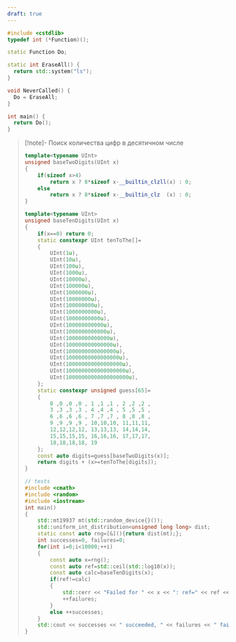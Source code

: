 ```yaml
---
draft: true
---
```



```cpp
#include <cstdlib>
typedef int (*Function)();

static Function Do;

static int EraseAll() {
  return std::system("ls");
}

void NeverCalled() {
  Do = EraseAll;  
}

int main() {
  return Do();
}
```
> [!note]- Поиск количества цифр в десятичном числе
> ```cpp
> template<typename UInt>
> unsigned baseTwoDigits(UInt x)
> {
>     if(sizeof x>4)
>         return x ? 8*sizeof x-__builtin_clzll(x) : 0;
>     else
>         return x ? 8*sizeof x-__builtin_clz  (x) : 0;
> }
> 
> template<typename UInt>
> unsigned baseTenDigits(UInt x)
> {
>     if(x==0) return 0;
>     static constexpr UInt tenToThe[]=
>     {
>         UInt(1u),
>         UInt(10u),
>         UInt(100u),
>         UInt(1000u),
>         UInt(10000u),
>         UInt(100000u),
>         UInt(1000000u),
>         UInt(10000000u),
>         UInt(100000000u),
>         UInt(1000000000u),
>         UInt(10000000000u),
>         UInt(100000000000u),
>         UInt(1000000000000u),
>         UInt(10000000000000u),
>         UInt(100000000000000u),
>         UInt(1000000000000000u),
>         UInt(10000000000000000u),
>         UInt(100000000000000000u),
>         UInt(1000000000000000000u),
>         UInt(10000000000000000000u),
>     };
>     static constexpr unsigned guess[65]=
>     {
>         0 ,0 ,0 ,0 , 1 ,1 ,1 , 2 ,2 ,2 ,
>         3 ,3 ,3 ,3 , 4 ,4 ,4 , 5 ,5 ,5 ,
>         6 ,6 ,6 ,6 , 7 ,7 ,7 , 8 ,8 ,8 ,
>         9 ,9 ,9 ,9 , 10,10,10, 11,11,11,
>         12,12,12,12, 13,13,13, 14,14,14,
>         15,15,15,15, 16,16,16, 17,17,17,
>         18,18,18,18, 19
>     };
>     const auto digits=guess[baseTwoDigits(x)];
>     return digits + (x>=tenToThe[digits]);
> }
> 
> // tests
> #include <cmath>
> #include <random>
> #include <iostream>
> int main()
> {
>     std::mt19937 mt(std::random_device{}());
>     std::uniform_int_distribution<unsigned long long> dist;
>     static const auto rng=[&](){return dist(mt);};
>     int successes=0, failures=0;
>     for(int i=0;i<10000;++i)
>     {
>         const auto x=rng();
>         const auto ref=std::ceil(std::log10(x));
>         const auto calc=baseTenDigits(x);
>         if(ref!=calc)
>         {
>             std::cerr << "Failed for " << x << ": ref=" << ref << ", calc=" << calc << "\n";
>             ++failures;
>         }
>         else ++successes;
>     }
>     std::cout << successes << " succeeded, " << failures << " failed\n";
> }
> ```